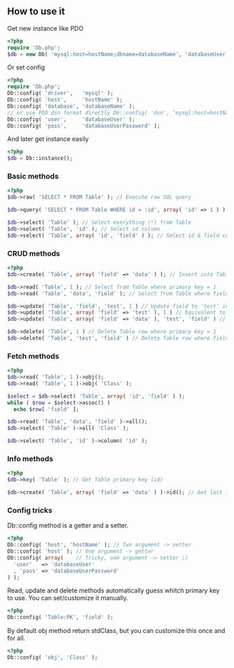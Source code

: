 ## How to use it

Get new instance like PDO
```php
<?php
require 'Db.php';
$db = new Db( 'mysql:host=hostName;dbname=databaseName', 'databaseUser'[, 'databaseUserPassword'] );
```
Or set config
```php
<?php
require 'Db.php';
Db::config( 'driver',   'mysql' );
Db::config( 'host',     'hostName' );
Db::config( 'database', 'databaseName' );
// or use PDO dsn format directly Db::config( 'dsn', 'mysql:host=hostName;dbname=databaseName' );
Db::config( 'user',     'databaseUser' );
Db::config( 'pass',     'databaseUserPassword' );
```
And later get instance easily
```php
<?php
$db = Db::instance();
```
### Basic methods
```php
<?php
$db->raw( 'SELECT * FROM Table' ); // Execute raw SQL query

$db->query( 'SELECT * FROM Table WHERE id = :id', array( 'id' => 1 ) ); // Prepare and execute SQL statement

$db->select( 'Table' ); // Select everything (*) from Table
$db->select( 'Table', 'id' ); // Select id column
$db->select( 'Table', array( 'id', 'field' ) ); // Select id & field columns
```
### CRUD methods
```php
<?php
$db->create( 'Table', array( 'field' => 'data' ) ); // Insert into Table

$db->read( 'Table', 1 ); // Select from Table where primary key = 1
$db->read( 'Table', 'data', 'field' ); // Select from Table where field = 'data'

$db->update( 'Table', 'field', 'test', 1 ) // Update field to 'test' in Table where primary key = 1
$db->update( 'Table', array( 'field' => 'test' ), 1 ) // Equivalent to previous line
$db->update( 'Table', array( 'field' => 'data' ), 'test', 'field' ) // Update field to 'data' in Table where field = 'test'

$db->delete( 'Table', 1 ) // Delete Table row where primary key = 1
$db->delete( 'Table', 'test', 'field' ) // Delete Table row where field = 'test'
```
### Fetch methods
```php
<?php
$db->read( 'Table', 1 )->obj();
$db->read( 'Table', 1 )->obj( 'Class' );

$select = $db->select( 'Table', array( 'id', 'field' ) );
while ( $row = $select->assoc() )
  echo $row[ 'field' ];

$db->read( 'Table', 'data', 'field' )->all();
$db->select( 'Table' )->all( 'Class' );

$db->select( 'Table', 'id' )->column( 'id' );
```
### Info methods
```php
<?php
$db->key( 'Table' ); // Get Table primary key (id)

$db->create( 'Table', array( 'field' => 'data' ) )->id(); // Get last inserted id
```
### Config tricks
Db::config method is a getter and a setter.
```php
<?php
Db::config( 'host', 'hostName' ); // Two argument -> setter
Db::config( 'host' ); // One argument -> getter
Db::config( array(    // Tricky, one argument -> setter ;)
  'user'   => 'databaseUser'
  , 'pass' => 'databaseUserPassword'
) );
```
Read, update and delete methods automatically guess whitch primary key to use.
You can set/customize it manually.
```php
<?php
Db::config( 'Table:PK', 'field' );
```
By default obj method return stdClass, but you can customize this once and for all.
```php
<?php
Db::config( 'obj', 'Class' );
```
